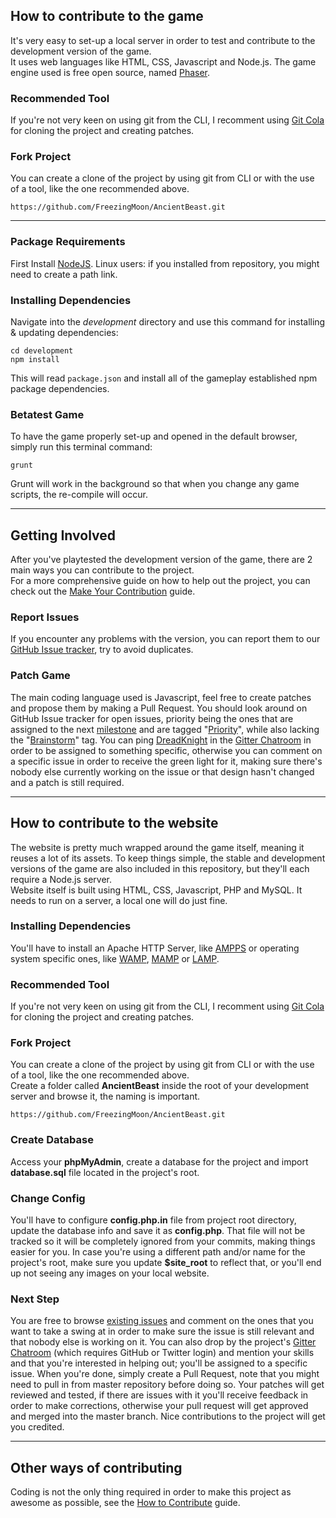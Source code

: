 ## How to contribute to the game
It's very easy to set-up a local server in order to test and contribute to the development version of the game.<br>
It uses web languages like HTML, CSS, Javascript and Node.js. The game engine used is free open source, named [Phaser](http://phaser.io).

### Recommended Tool
If you're not very keen on using git from the CLI, I recomment using [Git Cola](https://git-cola.github.io) for cloning the project and creating patches.

### Fork Project
You can create a clone of the project by using git from CLI or with the use of a tool, like the one recommended above.
```
https://github.com/FreezingMoon/AncientBeast.git
```

---

### Package Requirements
First Install [NodeJS](http://nodejs.org). Linux users: if you installed from repository, you might need to create a path link.

### Installing Dependencies

Navigate into the *development* directory and use this command for installing & updating dependencies:

```
cd development
npm install
```

This will read `package.json` and install all of the gameplay established npm package dependencies.

### Betatest Game

To have the game properly set-up and opened in the default browser, simply run this terminal command:

```
grunt
```

Grunt will work in the background so that when you change any game scripts, the re-compile will occur.

---

## Getting Involved
After you've playtested the development version of the game, there are 2 main ways you can contribute to the project.<br>
For a more comprehensive guide on how to help out the project, you can check out the [Make Your Contribution](https://AncientBeast.com/contribute) guide.

### Report Issues
If you encounter any problems with the version, you can report them to our [GitHub Issue tracker](https://github.com/FreezingMoon/AncientBeast/issues), try to avoid duplicates.


### Patch Game
The main coding language used is Javascript, feel free to create patches and propose them by making a Pull Request.
You should look around on GitHub Issue tracker for open issues, priority being the ones that are assigned to the next [milestone](https://github.com/FreezingMoon/AncientBeast/milestones) and are tagged "[Priority](https://github.com/FreezingMoon/AncientBeast/labels/Priority)", while also lacking the "[Brainstorm](https://github.com/FreezingMoon/AncientBeast/labels/Brainstorm)" tag. You can ping [DreadKnight](https://github.com/DreadKnight) in the [Gitter Chatroom](https://gitter.im/FreezingMoon/AncientBeast) in order to be assigned to something specific, otherwise you can comment on a specific issue in order to receive the green light for it, making sure there's nobody else currently working on the issue or that design hasn't changed and a patch is still required.

---
## How to contribute to the website

The website is pretty much wrapped around the game itself, meaning it reuses a lot of its assets. To keep things simple, the stable and development versions of the game are also included in this repository, but they'll each require a Node.js server.<br>
Website itself is built using HTML, CSS, Javascript, PHP and MySQL. It needs to run on a server, a local one will do just fine.

### Installing Dependencies

You'll have to install an Apache HTTP Server, like [AMPPS](http://www.ampps.com/downloads) or operating system specific ones, like [WAMP](http://wampserver.com), [MAMP](https://www.mamp.info) or [LAMP](https://turnkeylinux.org/lampstack).

### Recommended Tool

If you're not very keen on using git from the CLI, I recomment using [Git Cola](https://git-cola.github.io) for cloning the project and creating patches.

### Fork Project

You can create a clone of the project by using git from CLI or with the use of a tool, like the one recommended above.<br>
Create a folder called **AncientBeast** inside the root of your development server and browse it, the naming is important.
```
https://github.com/FreezingMoon/AncientBeast.git
```

### Create Database

Access your **phpMyAdmin**, create a database for the project and import **database.sql** file located in the project's root.

### Change Config

You'll have to configure **config.php.in** file from project root directory, update the database info and save it as **config.php**.
That file will not be tracked so it will be completely ignored from your commits, making things easier for you.
In case you're using a different path and/or name for the project's root, make sure you update **$site_root** to reflect that, or you'll end up not seeing any images on your local website.

### Next Step

You are free to browse [existing issues](https://github.com/FreezingMoon/AncientBeast/issues) and comment on the ones that you want to take a swing at in order to make sure the issue is still relevant and that nobody else is working on it. You can also drop by the project's [Gitter Chatroom](https://gitter.im/FreezingMoon/AncientBeast) (which requires GitHub or Twitter login) and mention your skills and that you're interested in helping out; you'll be assigned to a specific issue. When you're done, simply create a Pull Request, note that you might need to pull in from master repository before doing so. Your patches will get reviewed and tested, if there are issues with it you'll receive feedback in order to make corrections, otherwise your pull request will get approved and merged into the master branch. Nice contributions to the project will get you credited.

---
## Other ways of contributing

Coding is not the only thing required in order to make this project as awesome as possible, see the [How to Contribute](http://ancientbeast.com/contribute) guide.
